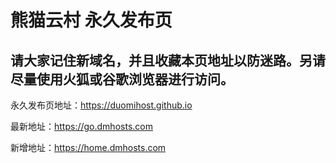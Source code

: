 # 熊猫云村 永久发布页  
## 请大家记住新域名，并且收藏本页地址以防迷路。另请尽量使用火狐或谷歌浏览器进行访问。  

永久发布页地址：https://duomihost.github.io  

最新地址：https://go.dmhosts.com

新增地址：https://home.dmhosts.com
